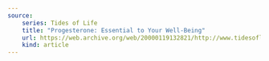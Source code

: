 ```yaml
---
source:
    series: Tides of Life
    title: "Progesterone: Essential to Your Well-Being"
    url: https://web.archive.org/web/20000119132821/http://www.tidesoflife.com/essential.htm
    kind: article
---
```

